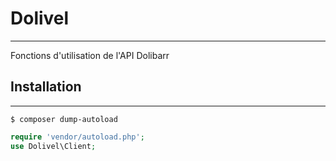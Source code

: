 # Dolivel
***
Fonctions d'utilisation de l'API Dolibarr

## Installation
***
```
$ composer dump-autoload
```

```PHP
require 'vendor/autoload.php';
use Dolivel\Client;
```

